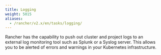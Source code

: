 ```yaml
---
title: Logging
weight: 5015
aliases:
  - /rancher/v2.x/en/tasks/logging/
---
```


Rancher has the capability to push out cluster and project logs to an external
log monitoring tool such as Splunk or a Syslog server. This allows you to be
alerted of errors and warnings in your Kubernetes infrastructure.
